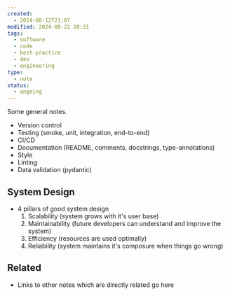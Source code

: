 ```yaml
---
created:
  - 2024-08-12T21:07
modified: 2024-08-21 20:31
tags:
  - software
  - code
  - best-practice
  - dev
  - engineering
type:
  - note
status:
  - ongoing
---
```

Some general notes.

- Version control
- Testing (smoke, unit, integration, end-to-end)
- CI/CD
- Documentation (README, comments, docstrings, type-annotations)
- Style
- Linting
- Data validation (pydantic)
## System Design
* 4 pillars of good system design
	1. Scalability (system grows with it's user base)
	2. Maintainability (future developers can understand and improve the system)
	3. Efficiency (resources are used optimally)
	4. Reliability (system maintains it's composure when things go wrong)
## Related

* Links to other notes which are directly related go here